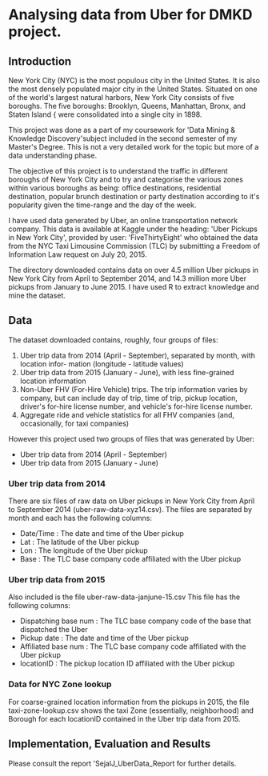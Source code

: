 # Analysing data from Uber for DMKD project.

## Introduction
New York City (NYC) is the most populous city in the United States. It is also the most
densely populated major city in the United States. Situated on one of the world's largest
natural harbors, New York City consists of five boroughs. The five boroughs: Brooklyn, Queens,
Manhattan, Bronx, and Staten Island { were consolidated into a single city in 1898.

This project was done as a part of my coursework for 'Data Mining & Knowledge Discovery'subject 
included in the second semester of my Master's Degree. This is not a very detailed work for the topic
but more of a data understanding phase.

The objective of this project is to understand the traffic in different boroughs of New York
City and to try and categorise the various zones within various boroughs as being: office
destinations, residential destination, popular brunch destination or party destination according
to it's popularity given the time-range and the day of the week.

I have used data generated by Uber, an online transportation network company. This data
is available at Kaggle under the heading: 'Uber Pickups in New York City', provided by user:
'FiveThirtyEight' who obtained the data from the NYC Taxi Limousine Commission (TLC)
by submitting a Freedom of Information Law request on July 20, 2015.

The directory downloaded contains data on over 4.5 million Uber pickups in New York City
from April to September 2014, and 14.3 million more Uber pickups from January to June 2015.
I have used R to extract knowledge and mine the dataset.

## Data
The dataset downloaded contains, roughly, four groups of files:
1. Uber trip data from 2014 (April - September), separated by month, with location infor-
mation (longitude - latitude values)
2. Uber trip data from 2015 (January - June), with less fine-grained location information
3. Non-Uber FHV (For-Hire Vehicle) trips. The trip information varies by company, but
can include day of trip, time of trip, pickup location, driver's for-hire license number, and
vehicle's for-hire license number.
4. Aggregate ride and vehicle statistics for all FHV companies (and, occasionally, for taxi
companies)

However this project used two groups of files that was generated by Uber:
* Uber trip data from 2014 (April - September)
* Uber trip data from 2015 (January - June)

### Uber trip data from 2014
There are six files of raw data on Uber pickups in New York City from April to September
2014 (uber-raw-data-xyz14.csv). The files are separated by month and each has the following
columns:
* Date/Time : The date and time of the Uber pickup
* Lat : The latitude of the Uber pickup
* Lon : The longitude of the Uber pickup
* Base : The TLC base company code affiliated with the Uber pickup

### Uber trip data from 2015
Also included is the file uber-raw-data-janjune-15.csv This file has the following columns:
* Dispatching base num : The TLC base company code of the base that dispatched the
Uber
* Pickup date : The date and time of the Uber pickup
* Affiliated base num : The TLC base company code affiliated with the Uber pickup
* locationID : The pickup location ID affiliated with the Uber pickup

### Data for NYC Zone lookup
For coarse-grained location information from the pickups in 2015, the file taxi-zone-lookup.csv
shows the taxi Zone (essentially, neighborhood) and Borough for each locationID contained in
the Uber trip data from 2015.

## Implementation, Evaluation and Results
Please consult the report 'SejalJ_UberData_Report for further details. 
